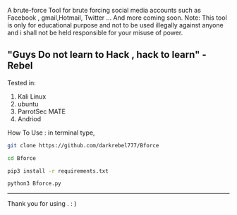 
A brute-force Tool for brute forcing social media accounts such as Facebook , gmail,Hotmail, Twitter ... And more coming soon.
Note: This tool is only for educational purpose and not to be used illegally against anyone and i shall not be held responsible for your misuse of power. 


"Guys Do not learn to Hack , hack to learn" 
                              -Rebel
------------------------------------------------------------------------------------------------

Tested in:
 1. Kali Linux
 2. ubuntu
 3. ParrotSec MATE 
 4. Andriod 

 
 
How To Use :
in terminal type,
```bash
git clone https://github.com/darkrebel777/Bforce

cd Bforce

pip3 install -r requirements.txt

python3 Bforce.py
```
------------------------------------------------------------------------------------------------------

Thank you for using . : )  

